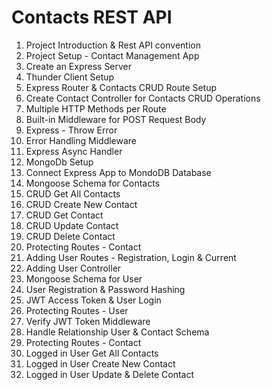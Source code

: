 # Contacts REST API

1. Project Introduction & Rest API convention
1. Project Setup - Contact Management App
1. Create an Express Server
1. Thunder Client Setup
1. Express Router & Contacts CRUD Route Setup
1. Create Contact Controller for Contacts CRUD Operations
1. Multiple HTTP Methods per Route
1. Built-in Middleware for POST Request Body
1. Express - Throw Error
1. Error Handling Middleware
1. Express Async Handler
1. MongoDb Setup
1. Connect Express App to MondoDB Database
1. Mongoose Schema for Contacts
1. CRUD Get All Contacts
1. CRUD Create New Contact
1. CRUD Get Contact
1. CRUD Update Contact
1. CRUD Delete Contact
1. Protecting Routes - Contact
1. Adding User Routes - Registration, Login & Current
1. Adding User Controller
1. Mongoose Schema for User
1. User Registration & Password Hashing
1. JWT Access Token & User Login
1. Protecting Routes - User
1. Verify JWT Token Middleware
1. Handle Relationship User & Contact Schema
1. Protecting Routes - Contact
1. Logged in User Get All Contacts
1. Logged in User Create New Contact
1. Logged in User Update & Delete Contact
